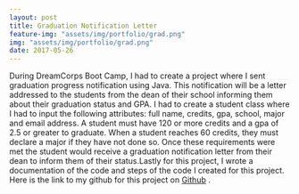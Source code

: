 ```yaml
---
layout: post
title: Graduation Notification Letter
feature-img: "assets/img/portfolio/grad.png"
img: "assets/img/portfolio/grad.png"
date: 2017-05-26
---
```

During DreamCorps Boot Camp, I had to create a project where I sent graduation progress notification using Java. This notification will be a letter addressed to the students from the dean of their school informing them about their graduation status and GPA. I had to create a student class where I had to input the following attributes: full name, credits, gpa, school, major and email address. A student must have 120 or more credits and a gpa of 2.5 or greater to graduate. When a student reaches 60 credits, they must declare a major if they have not done so. Once these requirements were met the student would receive a graduation notification letter from their dean to inform them of their status.Lastly for this project, I wrote a documentation of the code and steps of the code I created for this project. Here is the link to my github for this project on <a href="https://github.com/Luckyaden">Github</a> .


